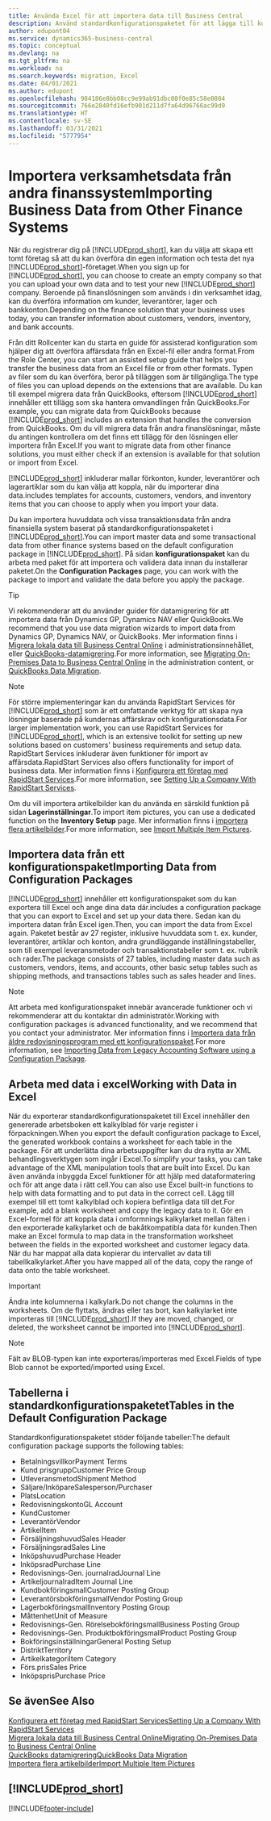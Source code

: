 ```yaml
---
title: Använda Excel för att importera data till Business Central
description: Använd standardkonfigurationspaketet för att lägga till kundinformation i Excel och återimportera data till Business Central.
author: edupont04
ms.service: dynamics365-business-central
ms.topic: conceptual
ms.devlang: na
ms.tgt_pltfrm: na
ms.workload: na
ms.search.keywords: migration, Excel
ms.date: 04/01/2021
ms.author: edupont
ms.openlocfilehash: 984186e8bb08cc9e99ab91dbc08f0e85c58e0804
ms.sourcegitcommit: 766e2840fd16efb901d211d7fa64d96766ac99d9
ms.translationtype: HT
ms.contentlocale: sv-SE
ms.lasthandoff: 03/31/2021
ms.locfileid: "5777954"
---
```

# <a name="importing-business-data-from-other-finance-systems"></a><span data-ttu-id="c3a7b-103">Importera verksamhetsdata från andra finanssystem</span><span class="sxs-lookup"><span data-stu-id="c3a7b-103">Importing Business Data from Other Finance Systems</span></span>

<span data-ttu-id="c3a7b-104">När du registrerar dig på [!INCLUDE[prod_short](includes/prod_short.md)], kan du välja att skapa ett tomt företag så att du kan överföra din egen information och testa det nya [!INCLUDE[prod_short](includes/prod_short.md)]-företaget.</span><span class="sxs-lookup"><span data-stu-id="c3a7b-104">When you sign up for [!INCLUDE[prod_short](includes/prod_short.md)], you can choose to create an empty company so that you can upload your own data and to test your new [!INCLUDE[prod_short](includes/prod_short.md)] company.</span></span> <span data-ttu-id="c3a7b-105">Beroende på finanslösningen som används i din verksamhet idag, kan du överföra information om kunder, leverantörer, lager och bankkonton.</span><span class="sxs-lookup"><span data-stu-id="c3a7b-105">Depending on the finance solution that your business uses today, you can transfer information about customers, vendors, inventory, and bank accounts.</span></span>  

<span data-ttu-id="c3a7b-106">Från ditt Rollcenter kan du starta en guide för assisterad konfiguration som hjälper dig att överföra affärsdata från en Excel-fil eller andra format.</span><span class="sxs-lookup"><span data-stu-id="c3a7b-106">From the Role Center, you can start an assisted setup guide that helps you transfer the business data from an Excel file or from other formats.</span></span> <span data-ttu-id="c3a7b-107">Typen av filer som du kan överföra, beror på tilläggen som är tillgängliga.</span><span class="sxs-lookup"><span data-stu-id="c3a7b-107">The type of files you can upload depends on the extensions that are available.</span></span> <span data-ttu-id="c3a7b-108">Du kan till exempel migrera data från QuickBooks, eftersom [!INCLUDE[prod_short](includes/prod_short.md)] innehåller ett tillägg som ska hantera omvandlingen från QuickBooks.</span><span class="sxs-lookup"><span data-stu-id="c3a7b-108">For example, you can migrate data from QuickBooks because [!INCLUDE[prod_short](includes/prod_short.md)] includes an extension that handles the conversion from QuickBooks.</span></span> <span data-ttu-id="c3a7b-109">Om du vill migrera data från andra finanslösningar, måste du antingen kontrollera om det finns ett tillägg för den lösningen eller importera från Excel.</span><span class="sxs-lookup"><span data-stu-id="c3a7b-109">If you want to migrate data from other finance solutions, you must either check if an extension is available for that solution or import from Excel.</span></span>  

[!INCLUDE[prod_short](includes/prod_short.md)] <span data-ttu-id="c3a7b-110">inkluderar mallar förkonton, kunder, leverantörer och lagerartiklar som du kan välja att koppla, när du importerar dina data.</span><span class="sxs-lookup"><span data-stu-id="c3a7b-110">includes templates for accounts, customers, vendors, and inventory items that you can choose to apply when you import your data.</span></span>

<span data-ttu-id="c3a7b-111">Du kan importera huvuddata och vissa transaktionsdata från andra finansiella system baserat på standardkonfigurationspaketet i [!INCLUDE[prod_short](includes/prod_short.md)].</span><span class="sxs-lookup"><span data-stu-id="c3a7b-111">You can import master data and some transactional data from other finance systems based on the default configuration package in [!INCLUDE[prod_short](includes/prod_short.md)].</span></span> <span data-ttu-id="c3a7b-112">På sidan **konfigurationspaket** kan du arbeta med paket för att importera och validera data innan du installerar paketet.</span><span class="sxs-lookup"><span data-stu-id="c3a7b-112">On the **Configuration Packages** page, you can work with the package to import and validate the data before you apply the package.</span></span>  

> [!TIP]  
> <span data-ttu-id="c3a7b-113">Vi rekommenderar att du använder guider för datamigrering för att importera data från Dynamics GP, Dynamics NAV eller QuickBooks.</span><span class="sxs-lookup"><span data-stu-id="c3a7b-113">We recommend that you use data migration wizards to import data from Dynamics GP, Dynamics NAV, or QuickBooks.</span></span> <span data-ttu-id="c3a7b-114">Mer information finns i [Migrera lokala data till Business Central Online](/dynamics365/business-central/dev-itpro/administration/migrate-data) i administrationsinnehållet, eller [QuickBooks-datamigrering](ui-extensions-quickbooks-data-migration.md).</span><span class="sxs-lookup"><span data-stu-id="c3a7b-114">For more information, see [Migrating On-Premises Data to Business Central Online](/dynamics365/business-central/dev-itpro/administration/migrate-data) in the administration content, or [QuickBooks Data Migration](ui-extensions-quickbooks-data-migration.md).</span></span>

> [!NOTE]  
> <span data-ttu-id="c3a7b-115">För större implementeringar kan du använda RapidStart Services för [!INCLUDE[prod_short](includes/prod_short.md)] som är ett omfattande verktyg för att skapa nya lösningar baserade på kundernas affärskrav och konfigurationsdata.</span><span class="sxs-lookup"><span data-stu-id="c3a7b-115">For larger implementation work, you can use RapidStart Services for [!INCLUDE[prod_short](includes/prod_short.md)], which is an extensive toolkit for setting up new solutions based on customers' business requirements and setup data.</span></span> <span data-ttu-id="c3a7b-116">RapidStart Services inkluderar även funktioner för import av affärsdata.</span><span class="sxs-lookup"><span data-stu-id="c3a7b-116">RapidStart Services also offers functionality for import of business data.</span></span> <span data-ttu-id="c3a7b-117">Mer information finns i [Konfigurera ett företag med RapidStart Services](admin-set-up-a-company-with-rapidstart.md).</span><span class="sxs-lookup"><span data-stu-id="c3a7b-117">For more information, see [Setting Up a Company With RapidStart Services](admin-set-up-a-company-with-rapidstart.md).</span></span>

<span data-ttu-id="c3a7b-118">Om du vill importera artikelbilder kan du använda en särskild funktion på sidan **Lagerinställningar**.</span><span class="sxs-lookup"><span data-stu-id="c3a7b-118">To import item pictures, you can use a dedicated function on the **Inventory Setup** page.</span></span> <span data-ttu-id="c3a7b-119">Mer information finns i [importera flera artikelbilder](inventory-how-import-item-pictures.md).</span><span class="sxs-lookup"><span data-stu-id="c3a7b-119">For more information, see [Import Multiple Item Pictures](inventory-how-import-item-pictures.md).</span></span>

## <a name="importing-data-from-configuration-packages"></a><span data-ttu-id="c3a7b-120">Importera data från ett konfigurationspaket</span><span class="sxs-lookup"><span data-stu-id="c3a7b-120">Importing Data from Configuration Packages</span></span>
[!INCLUDE[prod_short](includes/prod_short.md)] <span data-ttu-id="c3a7b-121">innehåller ett konfigurationspaket som du kan exportera till Excel och ange dina data där.</span><span class="sxs-lookup"><span data-stu-id="c3a7b-121">includes a configuration package that you can export to Excel and set up your data there.</span></span> <span data-ttu-id="c3a7b-122">Sedan kan du importera datan från Excel igen.</span><span class="sxs-lookup"><span data-stu-id="c3a7b-122">Then, you can import the data from Excel again.</span></span> <span data-ttu-id="c3a7b-123">Paketet består av 27 register, inklusive huvuddata som t. ex. kunder, leverantörer, artiklar och konton, andra grundläggande inställningstabeller, som till exempel leveransmetoder och transaktionstabeller som t. ex. rubrik och rader.</span><span class="sxs-lookup"><span data-stu-id="c3a7b-123">The package consists of 27 tables, including master data such as customers, vendors, items, and accounts, other basic setup tables such as shipping methods, and transactions tables such as sales header and lines.</span></span>  

> [!NOTE]  
>   <span data-ttu-id="c3a7b-124">Att arbeta med konfigurationspaket innebär avancerade funktioner och vi rekommenderar att du kontaktar din administratör.</span><span class="sxs-lookup"><span data-stu-id="c3a7b-124">Working with configuration packages is advanced functionality, and we recommend that you contact your administrator.</span></span> <span data-ttu-id="c3a7b-125">Mer information finns i [Importera data från äldre redovisningsprogram med ett konfigurationspaket](across-import-data-configuration-packages.md).</span><span class="sxs-lookup"><span data-stu-id="c3a7b-125">For more information, see [Importing Data from Legacy Accounting Software using a Configuration Package](across-import-data-configuration-packages.md).</span></span>

## <a name="working-with-data-in-excel"></a><span data-ttu-id="c3a7b-126">Arbeta med data i excel</span><span class="sxs-lookup"><span data-stu-id="c3a7b-126">Working with Data in Excel</span></span>
<span data-ttu-id="c3a7b-127">När du exporterar standardkonfigurationspaketet till Excel innehåller den genererade arbetsboken ett kalkylblad för varje register i förpackningen.</span><span class="sxs-lookup"><span data-stu-id="c3a7b-127">When you export the default configuration package to Excel, the generated workbook contains a worksheet for each table in the package.</span></span> <span data-ttu-id="c3a7b-128">För att underlätta dina arbetsuppgifter kan du dra nytta av XML behandlingsverktygen som ingår i Excel.</span><span class="sxs-lookup"><span data-stu-id="c3a7b-128">To simplify your tasks, you can take advantage of the XML manipulation tools that are built into Excel.</span></span> <span data-ttu-id="c3a7b-129">Du kan även använda inbyggda Excel funktioner för att hjälp med dataformatering och för att ange data i rätt cell.</span><span class="sxs-lookup"><span data-stu-id="c3a7b-129">You can also use Excel built-in functions to help with data formatting and to put data in the correct cell.</span></span> <span data-ttu-id="c3a7b-130">Lägg till exempel till ett tomt kalkylblad och kopiera befintliga data till det.</span><span class="sxs-lookup"><span data-stu-id="c3a7b-130">For example, add a blank worksheet and copy the legacy data to it.</span></span> <span data-ttu-id="c3a7b-131">Gör en Excel-formel för att koppla data i omformnings kalkylarket mellan fälten i den exporterade kalkylarket och de bakåtkompatibla data för kunden.</span><span class="sxs-lookup"><span data-stu-id="c3a7b-131">Then make an Excel formula to map data in the transformation worksheet between the fields in the exported worksheet and customer legacy data.</span></span> <span data-ttu-id="c3a7b-132">När du har mappat alla data kopierar du intervallet av data till tabellkalkylarket.</span><span class="sxs-lookup"><span data-stu-id="c3a7b-132">After you have mapped all of the data, copy the range of data onto the table worksheet.</span></span>  

> [!IMPORTANT]  
>  <span data-ttu-id="c3a7b-133">Ändra inte kolumnerna i kalkylark.</span><span class="sxs-lookup"><span data-stu-id="c3a7b-133">Do not change the columns in the worksheets.</span></span> <span data-ttu-id="c3a7b-134">Om de flyttats, ändras eller tas bort, kan kalkylarket inte importeras till [!INCLUDE[prod_short](includes/prod_short.md)].</span><span class="sxs-lookup"><span data-stu-id="c3a7b-134">If they are moved, changed, or deleted, the worksheet cannot be imported into [!INCLUDE[prod_short](includes/prod_short.md)].</span></span>

> [!NOTE]
> <span data-ttu-id="c3a7b-135">Fält av BLOB-typen kan inte exporteras/importeras med Excel.</span><span class="sxs-lookup"><span data-stu-id="c3a7b-135">Fields of type Blob cannot be exported/imported using Excel.</span></span>

## <a name="tables-in-the-default-configuration-package"></a><span data-ttu-id="c3a7b-136">Tabellerna i standardkonfigurationspaketet</span><span class="sxs-lookup"><span data-stu-id="c3a7b-136">Tables in the Default Configuration Package</span></span>
<span data-ttu-id="c3a7b-137">Standardkonfigurationspaketet stöder följande tabeller:</span><span class="sxs-lookup"><span data-stu-id="c3a7b-137">The default configuration package supports the following tables:</span></span>

-   <span data-ttu-id="c3a7b-138">Betalningsvillkor</span><span class="sxs-lookup"><span data-stu-id="c3a7b-138">Payment Terms</span></span>
-   <span data-ttu-id="c3a7b-139">Kund prisgrupp</span><span class="sxs-lookup"><span data-stu-id="c3a7b-139">Customer Price Group</span></span>
-   <span data-ttu-id="c3a7b-140">Utleveransmetod</span><span class="sxs-lookup"><span data-stu-id="c3a7b-140">Shipment Method</span></span>
-   <span data-ttu-id="c3a7b-141">Säljare/Inköpare</span><span class="sxs-lookup"><span data-stu-id="c3a7b-141">Salesperson/Purchaser</span></span>
-   <span data-ttu-id="c3a7b-142">Plats</span><span class="sxs-lookup"><span data-stu-id="c3a7b-142">Location</span></span>
-   <span data-ttu-id="c3a7b-143">Redovisningskonto</span><span class="sxs-lookup"><span data-stu-id="c3a7b-143">GL Account</span></span>
-   <span data-ttu-id="c3a7b-144">Kund</span><span class="sxs-lookup"><span data-stu-id="c3a7b-144">Customer</span></span>
-   <span data-ttu-id="c3a7b-145">Leverantör</span><span class="sxs-lookup"><span data-stu-id="c3a7b-145">Vendor</span></span>
-   <span data-ttu-id="c3a7b-146">Artikel</span><span class="sxs-lookup"><span data-stu-id="c3a7b-146">Item</span></span>
-   <span data-ttu-id="c3a7b-147">Försäljningshuvud</span><span class="sxs-lookup"><span data-stu-id="c3a7b-147">Sales Header</span></span>
-   <span data-ttu-id="c3a7b-148">Försäljningsrad</span><span class="sxs-lookup"><span data-stu-id="c3a7b-148">Sales Line</span></span>
-   <span data-ttu-id="c3a7b-149">Inköpshuvud</span><span class="sxs-lookup"><span data-stu-id="c3a7b-149">Purchase Header</span></span>
-   <span data-ttu-id="c3a7b-150">Inköpsrad</span><span class="sxs-lookup"><span data-stu-id="c3a7b-150">Purchase Line</span></span>
-   <span data-ttu-id="c3a7b-151">Redovisnings-</span><span class="sxs-lookup"><span data-stu-id="c3a7b-151">Gen.</span></span> <span data-ttu-id="c3a7b-152">journalrad</span><span class="sxs-lookup"><span data-stu-id="c3a7b-152">Journal Line</span></span>
-   <span data-ttu-id="c3a7b-153">Artikeljournalrad</span><span class="sxs-lookup"><span data-stu-id="c3a7b-153">Item Journal Line</span></span>
-   <span data-ttu-id="c3a7b-154">Kundbokföringsmall</span><span class="sxs-lookup"><span data-stu-id="c3a7b-154">Customer Posting Group</span></span>
-   <span data-ttu-id="c3a7b-155">Leverantörsbokföringsmall</span><span class="sxs-lookup"><span data-stu-id="c3a7b-155">Vendor Posting Group</span></span>
-   <span data-ttu-id="c3a7b-156">Lagerbokföringsmall</span><span class="sxs-lookup"><span data-stu-id="c3a7b-156">Inventory Posting Group</span></span>
-   <span data-ttu-id="c3a7b-157">Måttenhet</span><span class="sxs-lookup"><span data-stu-id="c3a7b-157">Unit of Measure</span></span>
-   <span data-ttu-id="c3a7b-158">Redovisnings-</span><span class="sxs-lookup"><span data-stu-id="c3a7b-158">Gen.</span></span> <span data-ttu-id="c3a7b-159">Rörelsebokföringsmall</span><span class="sxs-lookup"><span data-stu-id="c3a7b-159">Business Posting Group</span></span>
-   <span data-ttu-id="c3a7b-160">Redovisnings-</span><span class="sxs-lookup"><span data-stu-id="c3a7b-160">Gen.</span></span> <span data-ttu-id="c3a7b-161">Produktbokföringsmall</span><span class="sxs-lookup"><span data-stu-id="c3a7b-161">Product Posting Group</span></span>
-   <span data-ttu-id="c3a7b-162">Bokföringsinställningar</span><span class="sxs-lookup"><span data-stu-id="c3a7b-162">General Posting Setup</span></span>
-   <span data-ttu-id="c3a7b-163">Distrikt</span><span class="sxs-lookup"><span data-stu-id="c3a7b-163">Territory</span></span>
-   <span data-ttu-id="c3a7b-164">Artikelkategori</span><span class="sxs-lookup"><span data-stu-id="c3a7b-164">Item Category</span></span>
-   <span data-ttu-id="c3a7b-165">Förs.pris</span><span class="sxs-lookup"><span data-stu-id="c3a7b-165">Sales Price</span></span>
-   <span data-ttu-id="c3a7b-166">Inköpspris</span><span class="sxs-lookup"><span data-stu-id="c3a7b-166">Purchase Price</span></span>

## <a name="see-also"></a><span data-ttu-id="c3a7b-167">Se även</span><span class="sxs-lookup"><span data-stu-id="c3a7b-167">See Also</span></span>
[<span data-ttu-id="c3a7b-168">Konfigurera ett företag med RapidStart Services</span><span class="sxs-lookup"><span data-stu-id="c3a7b-168">Setting Up a Company With RapidStart Services</span></span>](admin-set-up-a-company-with-rapidstart.md)  
[<span data-ttu-id="c3a7b-169">Migrera lokala data till Business Central Online</span><span class="sxs-lookup"><span data-stu-id="c3a7b-169">Migrating On-Premises Data to Business Central Online</span></span>](/dynamics365/business-central/dev-itpro/administration/migrate-data)  
[<span data-ttu-id="c3a7b-170">QuickBooks datamigrering</span><span class="sxs-lookup"><span data-stu-id="c3a7b-170">QuickBooks Data Migration</span></span>](ui-extensions-quickbooks-data-migration.md)  
[<span data-ttu-id="c3a7b-171">Importera flera artikelbilder</span><span class="sxs-lookup"><span data-stu-id="c3a7b-171">Import Multiple Item Pictures</span></span>](inventory-how-import-item-pictures.md)

## [!INCLUDE[prod_short](includes/free_trial_md.md)]  


[!INCLUDE[footer-include](includes/footer-banner.md)]
